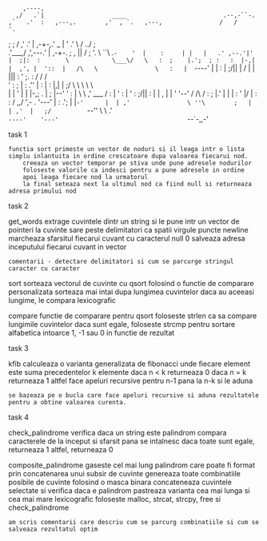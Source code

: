         ,----,                                                                
      ,/   .`|                   ____                           .--,-``-.     
    ,`   .'  :   ,---,.        ,'  , `.   ,---,                /   /     '.   
  ;    ;     / ,'  .' |     ,-+-,.' _ |  '  .' \              / ../        ;  
.'___,/    ,',---.'   |  ,-+-. ;   , || /  ;    '.            \ ``\  .`-    ' 
|    :     | |   |   .' ,--.'|'   |  ;|:  :       \            \___\/   \   : 
;    |.';  ; :   :  |-,|   |  ,', |  '::  |   /\   \                \   :   | 
`----'  |  | :   |  ;/||   | /  | |  |||  :  ' ;.   :               /  /   /  
    '   :  ; |   :   .''   | :  | :  |,|  |  ;/  \   \              \  \   \  
    |   |  ' |   |  |-,;   . |  ; |--' '  :  | \  \ ,'          ___ /   :   | 
    '   :  | '   :  ;/||   : |  | ,    |  |  '  '--'           /   /\   /   : 
    ;   |.'  |   |    \|   : '  |/     |  :  :                / ,,/  ',-    . 
    '---'    |   :   .';   | |`-'      |  | ,'                \ ''\        ;  
             |   | ,'  |   ;/          `--''                   \   \     .'   
             `----'    '---'                                    `--`-,,-'     
                                                                              



task 1

    functia sort primeste un vector de noduri si il leaga intr o lista simplu inlantuita in ordine crescatoare dupa valoarea fiecarui nod.
        creeaza un vector temporar pe stiva unde pune adresele nodurilor
        foloseste valorile ca indesci pentru a pune adresele in ordine
        apoi leaga fiecare nod la urmatorul
        la final seteaza next la ultimul nod ca fiind null si returneaza adresa primului nod


task 2

get_words
    extrage cuvintele dintr un string si le pune intr un vector de pointeri la cuvinte
        sare peste delimitatori ca spatii virgule puncte newline
        marcheaza sfarsitul fiecarui cuvant cu caracterul null 0
        salveaza adresa inceputului fiecarui cuvant in vector

    comentarii - detectare delimitatori si cum se parcurge stringul caracter cu caracter

sort
    sorteaza vectorul de cuvinte cu qsort folosind o functie de comparare personalizata
        sorteaza mai intai dupa lungimea cuvintelor
        daca au aceeasi lungime, le compara lexicografic

compare
    functie de comparare pentru qsort
        foloseste strlen ca sa compare lungimile cuvintelor
        daca sunt egale, foloseste strcmp pentru sortare alfabetica
        intoarce 1, -1 sau 0 in functie de rezultat



task 3

kfib
    calculeaza o varianta generalizata de fibonacci unde fiecare element este suma precedentelor k elemente
        daca n < k returneaza 0
        daca n = k returneaza 1
        altfel face apeluri recursive pentru n-1 pana la n-k si le aduna

    se bazeaza pe o bucla care face apeluri recursive si aduna rezultatele pentru a obtine valoarea curenta.



task 4

check_palindrome
    verifica daca un string este palindrom
        compara caracterele de la inceput si sfarsit pana se intalnesc
        daca toate sunt egale, returneaza 1
        altfel, returneaza 0

composite_palindrome
    gaseste cel mai lung palindrom care poate fi format prin concatenarea unui subsir de cuvinte
        genereaza toate combinatiile posibile de cuvinte folosind o masca binara
        concateneaza cuvintele selectate si verifica daca e palindrom
        pastreaza varianta cea mai lunga si cea mai mare lexicografic
        foloseste malloc, strcat, strcpy, free si check_palindrome
        
    am scris comentarii care descriu cum se parcurg combinatiile si cum se salveaza rezultatul optim